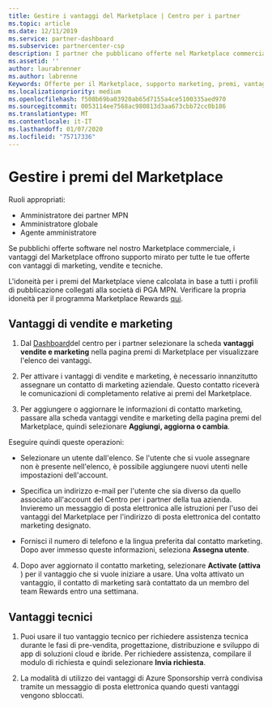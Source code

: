 ```yaml
---
title: Gestire i vantaggi del Marketplace | Centro per i partner
ms.topic: article
ms.date: 12/11/2019
ms.service: partner-dashboard
ms.subservice: partnercenter-csp
description: I partner che pubblicano offerte nel Marketplace commerciale sono idonei per i vantaggi che offrono supporto marketing.
ms.assetid: ''
author: laurabrenner
ms.author: labrenne
Keywords: Offerte per il Marketplace, supporto marketing, premi, vantaggi per gli editori
ms.localizationpriority: medium
ms.openlocfilehash: f508b69ba03920ab65d7155a4ce5100335aed970
ms.sourcegitcommit: 0053114ee7568ac980813d3aa673cbb72cc0b186
ms.translationtype: MT
ms.contentlocale: it-IT
ms.lasthandoff: 01/07/2020
ms.locfileid: "75717336"
---
```

# <a name="manage-marketplace-rewards"></a>Gestire i premi del Marketplace

Ruoli appropriati:

- Amministratore dei partner MPN
- Amministratore globale
- Agente amministratore

Se pubblichi offerte software nel nostro Marketplace commerciale, i vantaggi del Marketplace offrono supporto mirato per tutte le tue offerte con vantaggi di marketing, vendite e tecniche. 

L'idoneità per i premi del Marketplace viene calcolata in base a tutti i profili di pubblicazione collegati alla società di PGA MPN. Verificare la propria idoneità per il programma Marketplace Rewards [qui](https://partner.microsoft.com/dashboard/mpn/program/commercialmarketplace). 


## <a name="sales-and-marketing-benefits"></a>Vantaggi di vendite e marketing

1. Dal [Dashboard](https://partner.microsoft.com/dashboard)del centro per i partner selezionare la scheda **vantaggi vendite e marketing** nella pagina premi di Marketplace per visualizzare l'elenco dei vantaggi. 

2. Per attivare i vantaggi di vendite e marketing, è necessario innanzitutto assegnare un contatto di marketing aziendale. Questo contatto riceverà le comunicazioni di completamento relative ai premi del Marketplace.

3. Per aggiungere o aggiornare le informazioni di contatto marketing, passare alla scheda vantaggi vendite e marketing della pagina premi del Marketplace, quindi selezionare **Aggiungi, aggiorna o cambia**. 

Eseguire quindi queste operazioni:

  - Selezionare un utente dall'elenco. Se l'utente che si vuole assegnare non è presente nell'elenco, è possibile aggiungere nuovi utenti nelle impostazioni dell'account.

  - Specifica un indirizzo e-mail per l'utente che sia diverso da quello associato all'account del Centro per i partner della tua azienda. Invieremo un messaggio di posta elettronica alle istruzioni per l'uso dei vantaggi del Marketplace per l'indirizzo di posta elettronica del contatto marketing designato.

  - Fornisci il numero di telefono e la lingua preferita dal contatto marketing. Dopo aver immesso queste informazioni, seleziona **Assegna utente**.

4. Dopo aver aggiornato il contatto marketing, selezionare **Activate (attiva** ) per il vantaggio che si vuole iniziare a usare. Una volta attivato un vantaggio, il contatto di marketing sarà contattato da un membro del team Rewards entro una settimana.

## <a name="technical-benefits"></a>Vantaggi tecnici

1. Puoi usare il tuo vantaggio tecnico per richiedere assistenza tecnica durante le fasi di pre-vendita, progettazione, distribuzione e sviluppo di app di soluzioni cloud e ibride. Per richiedere assistenza, compilare il modulo di richiesta e quindi selezionare **Invia richiesta**.

2. La modalità di utilizzo dei vantaggi di Azure Sponsorship verrà condivisa tramite un messaggio di posta elettronica quando questi vantaggi vengono sbloccati. 

